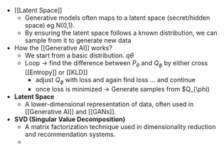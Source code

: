 - [[Latent Space]]
	- Generative models often maps to a latent space (secret/hidden space) eg N(0,1).
	- By ensuring the latent space follows a known distribution, we can sample from it to generate new data
- How the [[Generative AI]] works?
	- We start from a basic distribution. $q\theta$
	- Loop -> find the difference between $P_{\theta}$ and $Q_{\phi}$ by either cross [[Entropy]] or [[KLD]]
		- adjust $Q_{\phi}$ with loss and again find loss ... and continue
		- once loss is minimized -> Generate samples from $Q_{\phi}
- **Latent Space**
	- A lower-dimensional representation of data, often used in [[Generative AI]] and [[GANs]].
- **SVD (Singular Value Decomposition)**
	- A matrix factorization technique used in dimensionality reduction and recommendation systems.
	-